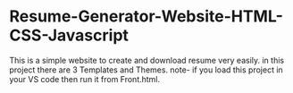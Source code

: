 # Resume-Generator-Website-HTML-CSS-Javascript

This is a simple website to create and download resume very easily. in this project there are  3 Templates and Themes. 
note- if you load this project in your VS code then run it from Front.html.
